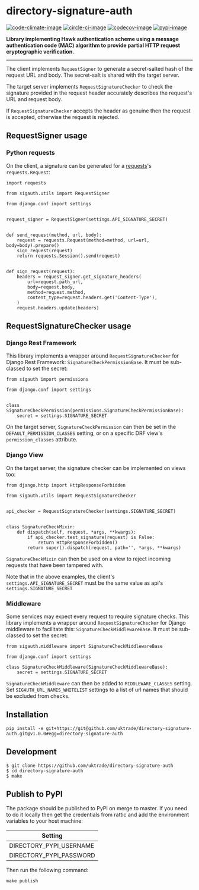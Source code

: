 # directory-signature-auth

[![code-climate-image]][code-climate]
[![circle-ci-image]][circle-ci]
[![codecov-image]][codecov]
[![pypi-image]][pypi]

**Library implementing Hawk authentication scheme using a message authentication code (MAC) algorithm to provide partial HTTP request cryptographic verification.**

---

The client implements `RequestSigner` to generate a secret-salted hash of the request URL and body. The secret-salt is shared with the target server.

The target server implements `RequestSignatureChecker` to check the signature provided in the request header accurately describes the request's URL and request body.

If `RequestSignatureChecker` accepts the header as genuine then the request is accepted, otherwise the request is rejected.

## RequestSigner usage

### Python requests

On the client, a signature can be generated for a [requests](http://docs.python-requests.org/en/master/)'s `requests.Request`:

```
import requests

from sigauth.utils import RequestSigner

from django.conf import settings


request_signer = RequestSigner(settings.API_SIGNATURE_SECRET)


def send_request(method, url, body):
    request = requests.Request(method=method, url=url, body=body).prepare()
    sign_request(request)
    return requests.Session().send(request)


def sign_request(request):
    headers = request_signer.get_signature_headers(
        url=request.path_url,
        body=request.body,
        method=request.method,
        content_type=request.headers.get('Content-Type'),
    )
    request.headers.update(headers)
```


## RequestSignatureChecker usage

### Django Rest Framework

This library implements a wrapper around `RequestSignatureChecker` for Django Rest Framework: `SignatureCheckPermissionBase`. It must be sub-classed to set the secret:

```
from sigauth import permissions

from django.conf import settings


class SignatureCheckPermission(permissions.SignatureCheckPermissionBase):
    secret = settings.SIGNATURE_SECRET
```

On the target server, `SignatureCheckPermission` can then be set in the `DEFAULT_PERMISSION_CLASSES` setting, or on a specific DRF view's `permission_classes` attribute.

### Django View

On the target server, the signature checker can be implemented on views too:

```
from django.http import HttpResponseForbidden

from sigauth.utils import RequestSignatureChecker


api_checker = RequestSignatureChecker(settings.SIGNATURE_SECRET)


class SignatureCheckMixin:
    def dispatch(self, request, *args, **kwargs):
        if api_checker.test_signature(request) is False:
            return HttpResponseForbidden()
        return super().dispatch(request, path='', *args, **kwargs)
```

`SignatureCheckMixin` can then be used on a view to reject incoming requests that have been tampered with.

Note that in the above examples, the client's `settings.API_SIGNATURE_SECRET` must be the same value as api's `settings.SIGNATURE_SECRET`

### Middleware

Some services may expect every request to require signature checks. This library implements a wrapper around `RequestSignatureChecker` for Django middleware to facilitate this: `SignatureCheckMiddlewareBase`. It must be sub-classed to set the secret:

```
from sigauth.middleware import SignatureCheckMiddlewareBase

from django.conf import settings

class SignatureCheckMiddleware(SignatureCheckMiddlewareBase):
    secret = settings.SIGNATURE_SECRET

```

`SignatureCheckMiddleware` can then be added to `MIDDLEWARE_CLASSES` setting. Set `SIGAUTH_URL_NAMES_WHITELIST` settings to a list of url names that should be excluded from checks.

## Installation

```shell
pip install -e git+https://git@github.com/uktrade/directory-signature-auth.git@v1.0.0#egg=directory-signature-auth
```

## Development

    $ git clone https://github.com/uktrade/directory-signature-auth
    $ cd directory-signature-auth
    $ make

## Publish to PyPI

The package should be published to PyPI on merge to master. If you need to do it locally then get the credentials from rattic and add the environment variables to your host machine:

| Setting                     |
| --------------------------- |
| DIRECTORY_PYPI_USERNAME     |
| DIRECTORY_PYPI_PASSWORD     |


Then run the following command:

    make publish

[code-climate-image]: https://codeclimate.com/github/uktrade/directory-signature-auth/badges/issue_count.svg
[code-climate]: https://codeclimate.com/github/uktrade/directory-signature-auth

[circle-ci-image]: https://circleci.com/gh/uktrade/directory-signature-auth/tree/master.svg?style=svg
[circle-ci]: https://circleci.com/gh/uktrade/directory-signature-auth/tree/master

[codecov-image]: https://codecov.io/gh/uktrade/directory-signature-auth/branch/master/graph/badge.svg
[codecov]: https://codecov.io/gh/uktrade/directory-signature-auth

[pypi-image]: https://badge.fury.io/py/sigauth.svg
[pypi]: https://badge.fury.io/py/sigauth
